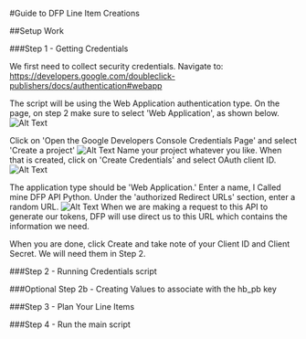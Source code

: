 #Guide to DFP Line Item Creations

##Setup Work

###Step 1 - Getting Credentials

We first need to collect security credentials. Navigate to:
    https://developers.google.com/doubleclick-publishers/docs/authentication#webapp

The script will be using the Web Application authentication type. On the page, on step 2 make sure to
select 'Web Application', as shown below.
    ![Alt Text](/images/dfpCredentialStep1.png?raw=true)

Click on 'Open the Google Developers Console Credentials Page' and select 'Create a project'
    ![Alt Text](/images/dfpCredentialStep2.png?raw=true)
Name your project whatever you like. When that is created, click on 'Create Credentials' and select
OAuth client ID.
    ![Alt Text](/images/dfpCredentialStep3.png?raw=true)

The application type should be 'Web Application.'
Enter a name, I Called mine DFP API Python.
Under the 'authorized Redirect URLs' section, enter a random URL.
    ![Alt Text](/images/dfpCredentialStep4.png?raw=true)
When we are making a request to this API to generate our tokens, DFP will use direct us to this URL which contains
the information we need.

When you are done, click Create and take note of your Client ID and Client Secret. We will need them in Step 2.


###Step 2 - Running Credentials script



###Optional Step 2b - Creating Values to associate with the hb_pb key



###Step 3 - Plan Your Line Items



###Step 4 - Run the main script

